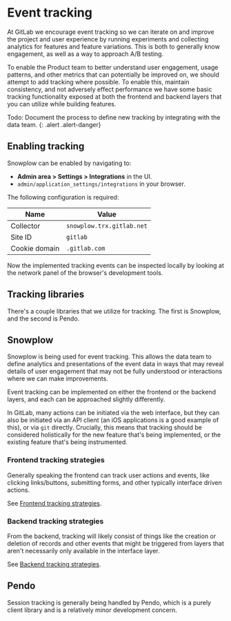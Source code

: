 # Event tracking

At GitLab we encourage event tracking so we can iterate on and improve the project and user experience by running experiments and collecting analytics for features and feature variations. This is both to generally know engagement, as well as a way to approach A/B testing.

To enable the Product team to better understand user engagement, usage patterns, and other metrics that can potentially be improved on, we should attempt to add tracking where possible. To enable this, maintain consistency, and not adversely effect performance we have some basic tracking functionality exposed at both the frontend and backend layers that you can utilize while building features.

Todo: Document the process to define new tracking by integrating with the data team.
{: .alert .alert-danger}

## Enabling tracking

Snowplow can be enabled by navigating to:

- **Admin area > Settings > Integrations** in the UI.
- `admin/application_settings/integrations` in your browser.

The following configuration is required:

| Name          | Value                     |
| ------------- | ------------------------- |
| Collector     | `snowplow.trx.gitlab.net` |
| Site ID       | `gitlab`                  |
| Cookie domain | `.gitlab.com`             |

Now the implemented tracking events can be inspected locally by looking at the network panel of the browser's development tools.

## Tracking libraries

There's a couple libraries that we utilize for tracking. The first is Snowplow, and the second is Pendo.

## Snowplow

Snowplow is being used for event tracking. This allows the data team to define analytics and presentations of the event data in ways that may reveal details of user engagement that may not be fully understood or interactions where we can make improvements.

Event tracking can be implemented on either the frontend or the backend layers, and each can be approached slightly differently. 

In GitLab, many actions can be initiated via the web interface, but they can also be initiated via an API client (an iOS applications is a good example of this), or via `git` directly. Crucially, this means that tracking should be considered holistically for the new feature that's being implemented, or the existing feature that's being instrumented.

### Frontend tracking strategies

Generally speaking the frontend can track user actions and events, like clicking links/buttons, submitting forms, and other typically interface driven actions.

See [Frontend tracking strategies](frontend.md).

### Backend tracking strategies

From the backend, tracking will likely consist of things like the creation or deletion of records and other events that might be triggered from layers that aren't necessarily only available in the interface layer.

See [Backend tracking strategies](backend.md).

## Pendo

Session tracking is generally being handled by Pendo, which is a purely client library and is a relatively minor development concern.
